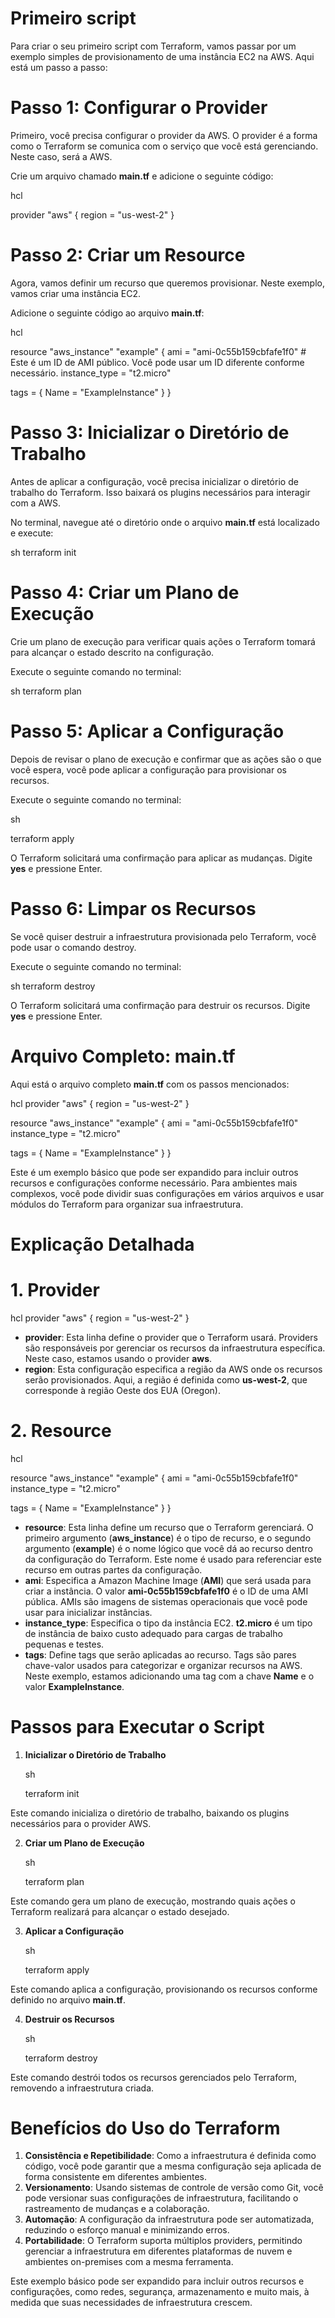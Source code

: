 # Primeiro script

Para criar o seu primeiro script com Terraform, vamos passar por um exemplo simples de provisionamento de uma instância EC2 na AWS. Aqui está um passo a passo:

# Passo 1: Configurar o Provider

Primeiro, você precisa configurar o provider da AWS. O provider é a forma como o Terraform se comunica com o serviço que você está gerenciando. Neste caso, será a AWS.

Crie um arquivo chamado **main.tf** e adicione o seguinte código:

hcl

provider "aws" {
  region = "us-west-2"
}

# Passo 2: Criar um Resource

Agora, vamos definir um recurso que queremos provisionar. Neste exemplo, vamos criar uma instância EC2.

Adicione o seguinte código ao arquivo **main.tf**:

hcl

resource "aws_instance" "example" {
  ami           = "ami-0c55b159cbfafe1f0" # Este é um ID de AMI público. Você pode usar um ID diferente conforme necessário.
  instance_type = "t2.micro"

  tags = {
    Name = "ExampleInstance"
  }
}

# Passo 3: Inicializar o Diretório de Trabalho

Antes de aplicar a configuração, você precisa inicializar o diretório de trabalho do Terraform. Isso baixará os plugins necessários para interagir com a AWS.

No terminal, navegue até o diretório onde o arquivo **main.tf** está localizado e execute:

sh
terraform init

# Passo 4: Criar um Plano de Execução

Crie um plano de execução para verificar quais ações o Terraform tomará para alcançar o estado descrito na configuração.

Execute o seguinte comando no terminal:

sh
terraform plan

# Passo 5: Aplicar a Configuração

Depois de revisar o plano de execução e confirmar que as ações são o que você espera, você pode aplicar a configuração para provisionar os recursos.

Execute o seguinte comando no terminal:

sh

terraform apply

O Terraform solicitará uma confirmação para aplicar as mudanças. Digite **yes** e pressione Enter.

# Passo 6: Limpar os Recursos

Se você quiser destruir a infraestrutura provisionada pelo Terraform, você pode usar o comando destroy.

Execute o seguinte comando no terminal:

sh
terraform destroy

O Terraform solicitará uma confirmação para destruir os recursos. Digite **yes** e pressione Enter.

# Arquivo Completo: main.tf

Aqui está o arquivo completo **main.tf** com os passos mencionados:

hcl
provider "aws" {
  region = "us-west-2"
}

resource "aws_instance" "example" {
  ami           = "ami-0c55b159cbfafe1f0"
  instance_type = "t2.micro"

  tags = {
    Name = "ExampleInstance"
  }
}

Este é um exemplo básico que pode ser expandido para incluir outros recursos e configurações conforme necessário. Para ambientes mais complexos, você pode dividir suas configurações em vários arquivos e usar módulos do Terraform para organizar sua infraestrutura.

# Explicação Detalhada
# 1. Provider

hcl
provider "aws" {
  region = "us-west-2"
}

- **provider**: Esta linha define o provider que o Terraform usará. Providers são responsáveis por gerenciar os recursos da infraestrutura específica. Neste caso, estamos usando o provider **aws**.
- **region**: Esta configuração especifica a região da AWS onde os recursos serão provisionados. Aqui, a região é definida como **us-west-2**, que corresponde à região Oeste dos EUA (Oregon).

# 2. Resource

hcl

resource "aws_instance" "example" {
  ami           = "ami-0c55b159cbfafe1f0"
  instance_type = "t2.micro"

  tags = {
    Name = "ExampleInstance"
  }
}

 - **resource**: Esta linha define um recurso que o Terraform gerenciará. O primeiro argumento (**aws_instance**) é o tipo de recurso, e o segundo argumento (**example**) é o nome lógico que você dá ao recurso dentro da configuração do Terraform. Este nome é usado para referenciar este recurso em outras partes da configuração.
 - **ami**: Especifica a Amazon Machine Image (**AMI**) que será usada para criar a instância. O valor **ami-0c55b159cbfafe1f0** é o ID de uma AMI pública. AMIs são imagens de sistemas operacionais que você pode usar para inicializar instâncias.
 - **instance_type**: Especifica o tipo da instância EC2. **t2.micro** é um tipo de instância de baixo custo adequado para cargas de trabalho pequenas e testes.
 - **tags**: Define tags que serão aplicadas ao recurso. Tags são pares chave-valor usados para categorizar e organizar recursos na AWS. Neste exemplo, estamos adicionando uma tag com a chave **Name** e o valor **ExampleInstance**.

# Passos para Executar o Script

1. **Inicializar o Diretório de Trabalho**

    sh

    terraform init

Este comando inicializa o diretório de trabalho, baixando os plugins necessários para o provider AWS.

2. **Criar um Plano de Execução**

    sh

    terraform plan

Este comando gera um plano de execução, mostrando quais ações o Terraform realizará para alcançar o estado desejado.

3. **Aplicar a Configuração**

    sh

    terraform apply

Este comando aplica a configuração, provisionando os recursos conforme definido no arquivo **main.tf**.

4. **Destruir os Recursos**

    sh

    terraform destroy

Este comando destrói todos os recursos gerenciados pelo Terraform, removendo a infraestrutura criada.

# Benefícios do Uso do Terraform

1. **Consistência e Repetibilidade**: Como a infraestrutura é definida como código, você pode garantir que a mesma configuração seja aplicada de forma consistente em diferentes ambientes.
2. **Versionamento**: Usando sistemas de controle de versão como Git, você pode versionar suas configurações de infraestrutura, facilitando o rastreamento de mudanças e a colaboração.
3. **Automação**: A configuração da infraestrutura pode ser automatizada, reduzindo o esforço manual e minimizando erros.
4. **Portabilidade**: O Terraform suporta múltiplos providers, permitindo gerenciar a infraestrutura em diferentes plataformas de nuvem e ambientes on-premises com a mesma ferramenta.

Este exemplo básico pode ser expandido para incluir outros recursos e configurações, como redes, segurança, armazenamento e muito mais, à medida que suas necessidades de infraestrutura crescem.
